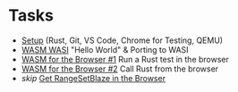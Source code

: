# Tasks

* [Setup](setup.md) (Rust, Git, VS Code, Chrome for Testing, QEMU)
* [WASM WASI](wasi.md) "Hello World" & Porting to WASI
* [WASM for the Browser #1](wasm_browser1.md) Run a Rust test in the browser
* [WASM for the Browser #2](wasm_browser2.md) Call Rust from the browser
* *skip* [Get RangeSetBlaze in the Browser](rsb_to_wasm_browser.md)

